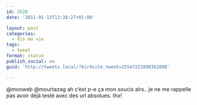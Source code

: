 ```yaml
---
id: 2628
date: '2011-01-13T13:38:27+01:00'

layout: post
categories:
  - Vis ma vie
tags:
  - tweet
format: status
publish_social: no
guid: 'http://tweets.local/?birdsite_tweet=25547221898362880'

---
```


@monweb @mourtazag ah c’est p-e ça mon soucis alrs.. je ne me rappelle pas avoir déjà testé avec des url absolues. thx!